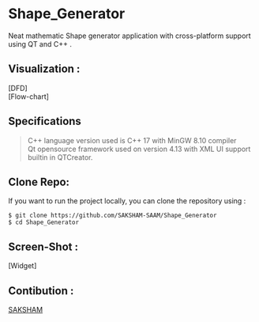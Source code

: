 # Shape_Generator
Neat mathematic Shape generator application with cross-platform support using QT and C++ .
## Visualization :
[DFD]   
[Flow-chart]
## Specifications
> C++ language version used is C++ 17 with MinGW 8.10 compiler   
> Qt opensource framework used on version 4.13 with XML UI support builtin  in QTCreator. 
## Clone Repo:
If you want to run the project locally, you can clone the repository using :
```
$ git clone https://github.com/SAKSHAM-SAAM/Shape_Generator
$ cd Shape_Generator
```
## Screen-Shot :
[Widget]
## Contibution :
[SAKSHAM](https://github.com/SAKSHAM-SAAM)
